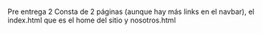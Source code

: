 Pre entrega 2
Consta de 2 páginas (aunque hay más links en el navbar), el index.html que es el home del sitio y nosotros.html
